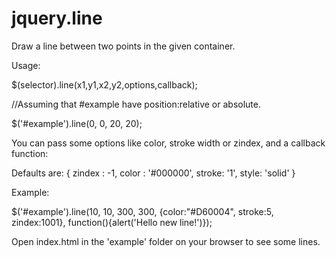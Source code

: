 jquery.line
===========

Draw a line between two points in the given container.

Usage:

$(selector).line(x1,y1,x2,y2,options,callback);

//Assuming that #example have position:relative or absolute.

$('#example').line(0, 0, 20, 20);

You can pass some options like color, stroke width or zindex, and a callback function:

Defaults are:
  { zindex : -1,
    color : '#000000',
    stroke: '1',
    style: 'solid'
  }

Example: 

$('#example').line(10, 10, 300, 300, {color:"#D60004", stroke:5, zindex:1001}, function(){alert('Hello new line!')});

Open index.html in the 'example' folder on your browser to see some lines.


